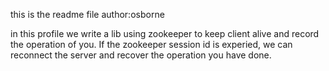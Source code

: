 this is the readme file
author:osborne

in this profile  we write a lib using zookeeper to keep client alive
and record the operation of you. If the zookeeper session id is experied,
we can reconnect the server and recover the operation you have done.
